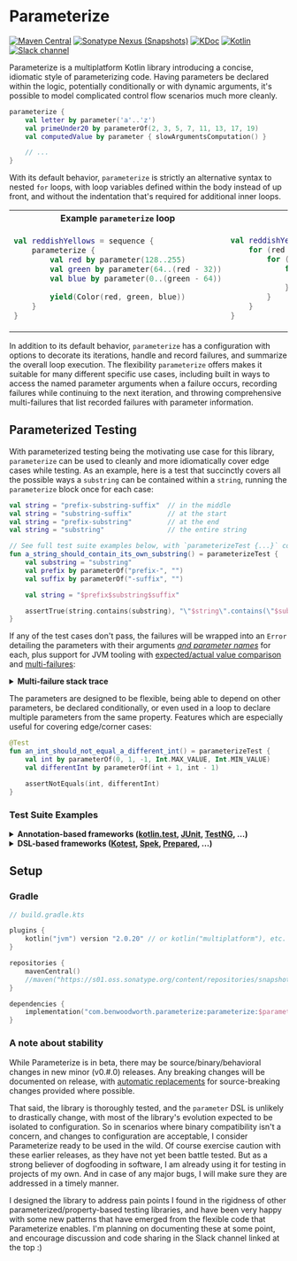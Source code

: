 # Parameterize

[![Maven Central](https://img.shields.io/maven-central/v/com.benwoodworth.parameterize/parameterize)](https://central.sonatype.com/search?namespace=com.benwoodworth.parameterize&sort=name)
[![Sonatype Nexus (Snapshots)](https://img.shields.io/nexus/s/com.benwoodworth.parameterize/parameterize?server=https%3A%2F%2Fs01.oss.sonatype.org)](https://s01.oss.sonatype.org/content/repositories/snapshots/com/benwoodworth/parameterize/)
[![KDoc](https://img.shields.io/badge/api-KDoc-blue)](https://benwoodworth.github.io/Parameterize/parameterize/com.benwoodworth.parameterize/parameterize.html)
[![Kotlin](https://img.shields.io/badge/kotlin-2.0.20-blue.svg?logo=kotlin)](http://kotlinlang.org)
[![Slack channel](https://img.shields.io/badge/chat-slack-blue.svg?logo=slack)](https://kotlinlang.slack.com/messages/parameterize/)

Parameterize is a multiplatform Kotlin library introducing a concise, idiomatic style of parameterizing code. Having
parameters be declared within the logic, potentially conditionally or with dynamic arguments, it's possible to model
complicated control flow scenarios much more cleanly.

```kotlin
parameterize {
    val letter by parameter('a'..'z')
    val primeUnder20 by parameterOf(2, 3, 5, 7, 11, 13, 17, 19)
    val computedValue by parameter { slowArgumentsComputation() }

    // ...
}
```

With its default behavior, `parameterize` is strictly an alternative syntax to nested `for` loops, with loop variables
defined within the body instead of up front, and without the indentation that's required for additional inner loops.

<table>
<tr>
<th>Example <code>parameterize</code> loop</th>
<th>Equivalent <code>for</code> loops</th>
</tr>

<tr>
<td>

```kotlin
val reddishYellows = sequence {
    parameterize {
        val red by parameter(128..255)
        val green by parameter(64..(red - 32))
        val blue by parameter(0..(green - 64))

        yield(Color(red, green, blue))
    }
}
```

</td>
<td>

```kotlin
val reddishYellows = sequence {
    for (red in 128..255) {
        for (green in 64..(red - 32)) {
            for (blue in 0..(green - 64)) {
                yield(Color(red, green, blue))
            }
        }
    }
}
```

</td>
</tr>
</table>

In addition to its default behavior, `parameterize` has a configuration with options to decorate its iterations, handle
and record failures, and summarize the overall loop execution. The flexibility `parameterize` offers makes it suitable
for many different specific use cases, including built in ways to access the named parameter arguments when a failure
occurs, recording failures while continuing to the next iteration, and throwing comprehensive multi-failures that list
recorded failures with parameter information.

## Parameterized Testing

With parameterized testing being the motivating use case for this library, `parameterize` can be used to cleanly and
more idiomatically cover edge cases while testing. As an example, here is a test that succinctly covers all the possible
ways a `substring` can be contained within a `string`, running the `parameterize` block once for each case:

```kotlin
val string = "prefix-substring-suffix"  // in the middle
val string = "substring-suffix"         // at the start
val string = "prefix-substring"         // at the end
val string = "substring"                // the entire string
```

```kotlin
// See full test suite examples below, with `parameterizeTest {...}` configured for testing
fun a_string_should_contain_its_own_substring() = parameterizeTest {
    val substring = "substring"
    val prefix by parameterOf("prefix-", "")
    val suffix by parameterOf("-suffix", "")

    val string = "$prefix$substring$suffix"

    assertTrue(string.contains(substring), "\"$string\".contains(\"$substring\")")
}
```

If any of the test cases don't pass, the failures will be wrapped into an `Error` detailing the parameters with their
arguments <ins>*and parameter names*</ins> for each, plus support for JVM tooling with
[expected/actual value comparison](http://ota4j-team.github.io/opentest4j/docs/current/api/org/opentest4j/AssertionFailedError.html)
and [multi-failures](http://ota4j-team.github.io/opentest4j/docs/current/api/org/opentest4j/MultipleFailuresError.html):

<details>
<summary><b>Multi-failure stack trace</b></summary>

```java
com.benwoodworth.parameterize.ParameterizeFailedError: Failed 2/4 cases
	AssertionFailedError: "prefix-substring-suffix".contains("substring")
	AssertionFailedError: "prefix-substring".contains("substring")
	Suppressed: com.benwoodworth.parameterize.Failure: Failed with arguments:
		prefix = prefix-
		suffix = -suffix
	Caused by: org.opentest4j.AssertionFailedError: "prefix-substring-suffix".contains("substring")
		at kotlin.test.AssertionsKt.assertTrue(Assertions.kt:44)
		at ContainsSpec.a_string_should_contain_its_own_substring(ContainsSpec.kt:18)
		at org.junit.platform.launcher.core.DefaultLauncher.execute(DefaultLauncher.java:86)
	Suppressed: com.benwoodworth.parameterize.Failure: Failed with arguments:
		prefix = prefix-
		suffix = 
	Caused by: org.opentest4j.AssertionFailedError: "prefix-substring".contains("substring")
		at kotlin.test.AssertionsKt.assertTrue(Assertions.kt:44)
		at ContainsSpec.a_string_should_contain_its_own_substring(ContainsSpec.kt:18)
		at org.junit.platform.launcher.core.DefaultLauncher.execute(DefaultLauncher.java:86)
```

</details>

The parameters are designed to be flexible, being able to depend on other parameters, be declared conditionally, or even
used in a loop to declare multiple parameters from the same property. Features which are especially useful for covering
edge/corner cases:

```kotlin
@Test
fun an_int_should_not_equal_a_different_int() = parameterizeTest {
    val int by parameterOf(0, 1, -1, Int.MAX_VALUE, Int.MIN_VALUE)
    val differentInt by parameterOf(int + 1, int - 1)

    assertNotEquals(int, differentInt)
}
```

### Test Suite Examples

<details>
<summary><b>
    Annotation-based frameworks
    (<a href="https://kotlinlang.org/api/latest/kotlin.test/">kotlin.test</a>,
    <a href="https://junit.org/">JUnit</a>,
    <a href="https://testng.org/">TestNG</a>,
    ...)
</b></summary>

Using the `decorator` configuration option, `parameterize` can be configured to trigger a test framework's before/after
hooks for each of its iterations. Additionally the `onFailure` handler can be used to record failures and continue to
the next iteration, making `parameterize` report a comprehensive multi-failure instead of just throwing. In this
[kotlin.test](https://kotlinlang.org/api/latest/kotlin.test/) example, `parameterizeTest` wraps a pre-configured
`parameterize` call to avoid the boilerplate, and have it be easily accessible to any test suite by extending the
`TestingContext` class:

```kotlin
abstract class TestingContext {
    open fun beforeTest() {}
    open fun afterTest() {}

    // The annotations would be lost when overriding beforeTest/afterTest,
    // so hook in here instead of relying on the subclasses to apply them.
    @BeforeTest
    fun beforeTestHook(): Unit = beforeTest()

    @AfterTest
    fun afterTestHook(): Unit = afterTest()


    protected inline fun parameterizeTest(
        recordFailures: Long = someDefault, // Example of how `parameterize` could get wrapped,
        maxFailures: Long = Long.MAX_VALUE, // exposing options according to the testing needs.
        block: ParameterizeScope.() -> Unit
    ): Unit = parameterize(
        // Inserts before & after calls around each test case,
        // except where already invoked by the test framework.
        decorator = { testCase ->
            if (!isFirstIteration) beforeTest()
            testCase()
            if (!isLastIteration) afterTest()
        },

        onFailure = { failure ->
            recordFailure = failureCount <= recordFailures
            breakEarly = failureCount >= maxFailures
        }
    ) {
        block()
    }
}
```
```kotlin
class ContainsSpec : TestingContext() {
    override fun beforeTest() {
        // ...
    }

    override fun afterTest() {
        // ...
    }
    
    @Test
    fun a_string_should_contain_its_own_substring() = parameterizeTest {
        val substring = "substring"
        val prefix by parameterOf("prefix-", "")
        val suffix by parameterOf("-suffix", "")

        val string = "$prefix$substring$suffix"

        assertTrue(string.contains(substring), "\"$string\".contains(\"$substring\")")
    }
}
```

</details>

<details>
<summary><b>
    DSL-based frameworks
    (<a href="https://kotest.io/docs/framework/framework.html">Kotest</a>,
    <a href="https://www.spekframework.org/">Spek</a>,
    <a href="https://gitlab.com/opensavvy/prepared">Prepared</a>,
    ...)
</b></summary>

With test frameworks that declare tests dynamically, it's possible to produce a suite of *separate* tests by declaring
a single test within a parameterized group. With Kotest's [Fun Spec](https://kotest.io/docs/framework/testing-styles.html#fun-spec),
for example, this code will register four tests that will be reported separately by the test runner when executed, all
grouped together under the one test `context`:

```kotlin
└─ A string should contain its own substring
   ├─ "prefix-substring-suffix".contains("substring")
   ├─ "prefix-substring".contains("substring")
   ├─ "substring-suffix".contains("substring")
   └─ "substring".contains("substring")
```
```kotlin
context("A string should contain its own substring") {
    parameterize {
        val substring = "substring"
        val prefix by parameterOf("prefix-", "")
        val suffix by parameterOf("-suffix", "")

        val string = "$prefix$substring$suffix"

        test("\"$string\".contains(\"$substring\")") {
            string.contains(substring) shouldBe true
        }
    }
}
```

In the future, it will likely be possible for this to be written more nicely once Kotlin supports decorators, removing
the need for an extra level of nesting nesting inside the group of tests.
([See here](https://youtrack.jetbrains.com/issue/KT-49904/Decorators#focus=Comments-27-8465650.0-0))

</details>

## Setup

### Gradle

```kotlin
// build.gradle.kts

plugins {
    kotlin("jvm") version "2.0.20" // or kotlin("multiplatform"), etc.
}

repositories {
    mavenCentral()
    //maven("https://s01.oss.sonatype.org/content/repositories/snapshots/")
}

dependencies {
    implementation("com.benwoodworth.parameterize:parameterize:$parameterize_version") // or testImplementation(...)
}
```

### A note about stability

While Parameterize is in beta, there may be source/binary/behavioral changes in new minor (v0.#.0) releases. Any
breaking changes will be documented on release, with
[automatic replacements](https://kotlinlang.org/api/latest/jvm/stdlib/kotlin/-deprecated/replace-with.html)
for source-breaking changes provided where possible.

That said, the library is thoroughly tested, and the `parameter` DSL is unlikely to drastically change, with most of the
library's evolution expected to be isolated to configuration. So in scenarios where binary compatibility isn't a
concern, and changes to configuration are acceptable, I consider Parameterize ready to be used in the wild. Of course
exercise caution with these earlier releases, as they have not yet been battle tested. But as a strong believer of
dogfooding in software, I am already using it for testing in projects of my own. And in case of any major bugs, I will
make sure they are addressed in a timely manner.

I designed the library to address pain points I found in the rigidness of other parameterized/property-based testing
libraries, and have been very happy with some new patterns that have emerged from the flexible code that Parameterize
enables. I'm planning on documenting these at some point, and encourage discussion and code sharing in the Slack channel
linked at the top :)
